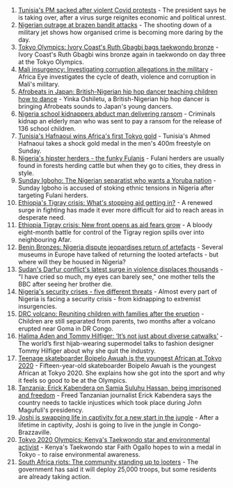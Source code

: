 1. [Tunisia's PM sacked after violent Covid protests](https://www.bbc.co.uk/news/world-africa-57958555) - The president says he is taking over, after a virus surge reignites economic and political unrest.
2. [Nigerian outrage at brazen bandit attacks](https://www.bbc.co.uk/news/world-africa-57934849) - The shooting down of a military jet shows how organised crime is becoming more daring by the day.
3. [Tokyo Olympics: Ivory Coast's Ruth Gbagbi bags taekwondo bronze](https://www.bbc.co.uk/sport/africa/57969595) - Ivory Coast's Ruth Gbagbi wins bronze again in taekwondo on day three at the Tokyo Olympics.
4. [Mali insurgency: Investigating corruption allegations in the military](https://www.bbc.co.uk/news/world-africa-57946367) - Africa Eye investigates the cycle of death, violence and corruption in Mali's military.
5. [Afrobeats in Japan: British-Nigerian hip hop dancer teaching children how to dance](https://www.bbc.co.uk/news/world-africa-57949287) - Yinka Oshiletu, a British-Nigerian hip hop dancer is bringing Afrobeats sounds to Japan's young dancers.
6. [Nigeria school kidnappers abduct man delivering ransom](https://www.bbc.co.uk/news/world-africa-57960544) - Criminals kidnap an elderly man who was sent to pay a ransom for the release of 136 school children.
7. [Tunisia's Hafnaoui wins Africa's first Tokyo gold](https://www.bbc.co.uk/sport/olympics/57959479) - Tunisia's Ahmed Hafnaoui takes a shock gold medal in the men's 400m freestyle on Sunday.
8. [Nigeria's hipster herders - the funky Fulanis](https://www.bbc.co.uk/news/world-africa-57929704) - Fulani herders are usually found in forests herding cattle but when they go to cities, they dress in style.
9. [Sunday Igboho: The Nigerian separatist who wants a Yoruba nation](https://www.bbc.co.uk/news/world-africa-55934275) - Sunday Igboho is accused of stoking ethnic tensions in Nigeria after targeting Fulani herders.
10. [Ethiopia's Tigray crisis: What's stopping aid getting in?](https://www.bbc.co.uk/news/57929853) - A renewed surge in fighting has made it ever more difficult for aid to reach areas in desperate need.
11. [Ethiopia Tigray crisis: New front opens as aid fears grow](https://www.bbc.co.uk/news/world-africa-57926832) - A bloody eight-month battle for control of the Tigray region spills over into neighbouring Afar.
12. [Benin Bronzes: Nigeria dispute jeopardises return of artefacts](https://www.bbc.co.uk/news/world-africa-57914111) - Several museums in Europe have talked of returning the looted artefacts - but where will they be housed in Nigeria?
13. [Sudan's Darfur conflict's latest surge in violence displaces thousands](https://www.bbc.co.uk/news/world-africa-57899843) - "I have cried so much, my eyes can barely see," one mother tells the BBC after seeing her brother die.
14. [Nigeria's security crises - five different threats](https://www.bbc.co.uk/news/world-africa-57860993) - Almost every part of Nigeria is facing a security crisis - from kidnapping to extremist insurgencies.
15. [DRC volcano: Reuniting children with families after the eruption](https://www.bbc.co.uk/news/world-africa-57947193) - Children are still separated from parents, two months after a volcano erupted near Goma in DR Congo.
16. [Halima Aden and Tommy Hilfiger: ‘It’s not just about diverse catwalks’](https://www.bbc.co.uk/news/world-57918698) - The world’s first hijab-wearing supermodel talks to fashion designer Tommy Hilfiger about why she quit the industry.
17. [Teenage skateboarder Boipelo Awuah is the youngest African at Tokyo 2020](https://www.bbc.co.uk/sport/av/africa/57917473) - Fifteen-year-old skateboarder Boipelo Awuah is the youngest African at Tokyo 2020. She explains how she got into the sport and why it feels so good to be at the Olympics.
18. [Tanzania: Erick Kabendera on Samia Suluhu Hassan, being imprisoned and freedom](https://www.bbc.co.uk/news/world-africa-57920572) - Freed Tanzanian journalist Erick Kabendera says the country needs to tackle injustices which took place during John Magufuli's presidency.
19. [Joshi is swapping life in captivity for a new start in the jungle](https://www.bbc.co.uk/news/world-africa-57854071) - After a lifetime in captivity, Joshi is going to live in the jungle in Congo-Brazzaville.
20. [Tokyo 2020 Olympics: Kenya's Taekwondo star and environmental activist](https://www.bbc.co.uk/sport/av/africa/57851468) - Kenya's Taekwondo star Faith Ogallo hopes to win a medal in Tokyo - to raise environmental awareness.
21. [South Africa riots: The community standing up to looters](https://www.bbc.co.uk/news/world-africa-57857690) - The government has said it will deploy 25,000 troops, but some residents are already taking action.
